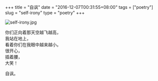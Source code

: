 +++
title = "自讽"
date = "2016-12-07T00:31:55+08:00"
tags = ["poetry"]
slug = "self-irony"
type = "poetry"
+++

![self-irony.jpg](/images/self-irony.jpg "也有觉得自己一无是处的时候")

你们正向着那天空越飞越高，  
我站在地上，  
看着你们在我眼中越来越小。  
很开心，  
插着腰，  
大笑！

自讽。
